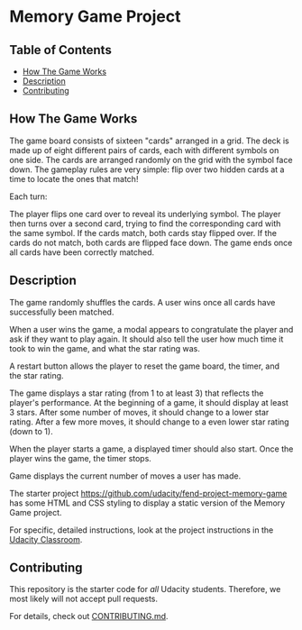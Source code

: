 # Memory Game Project

## Table of Contents

* [How The Game Works](#HowTheGameWorks)
* [Description](#description)
* [Contributing](#contributing)

## How The Game Works

The game board consists of sixteen "cards" arranged in a grid.
The deck is made up of eight different pairs of cards, each with different
symbols on one side. The cards are arranged randomly on the grid with the symbol
face down. The gameplay rules are very simple: flip over two hidden cards at a
time to locate the ones that match!

Each turn:

The player flips one card over to reveal its underlying symbol.
The player then turns over a second card, trying to find the corresponding card
with the same symbol.
If the cards match, both cards stay flipped over.
If the cards do not match, both cards are flipped face down.
The game ends once all cards have been correctly matched.


## Description

The game randomly shuffles the cards.
A user wins once all cards have successfully been matched.

When a user wins the game, a modal appears to congratulate the player and ask if
they want to play again. It should also tell the user how much time it took to
win the game, and what the star rating was.

A restart button allows the player to reset the game board, the timer, and the
star rating.

The game displays a star rating (from 1 to at least 3) that reflects the
player's performance. At the beginning of a game, it should display at least
3 stars. After some number of moves, it should change to a lower star rating.
After a few more moves, it should change to a even lower star rating (down to 1).

When the player starts a game, a displayed timer should also start.
Once the player wins the game, the timer stops.

Game displays the current number of moves a user has made.

The starter project https://github.com/udacity/fend-project-memory-game
has some HTML and CSS styling to display a static version of the Memory Game project.

For specific, detailed instructions, look at the project instructions in the [Udacity Classroom](https://classroom.udacity.com/me).

## Contributing

This repository is the starter code for _all_ Udacity students. Therefore, we most likely will not accept pull requests.

For details, check out [CONTRIBUTING.md](CONTRIBUTING.md).
